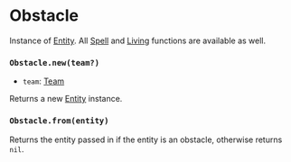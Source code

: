 # Obstacle

Instance of [Entity](/client/lua-api/entity-api/entity). All [Spell](/client/lua-api/entity-api/spell) and [Living](/client/lua-api/entity-api/living) functions are available as well.

### `Obstacle.new(team?)`

- `team`: [Team](/client/lua-api/entity-api/entity#entityset_teamteam)

Returns a new [Entity](/client/lua-api/entity-api/entity) instance.

### `Obstacle.from(entity)`

Returns the entity passed in if the entity is an obstacle, otherwise returns `nil`.
